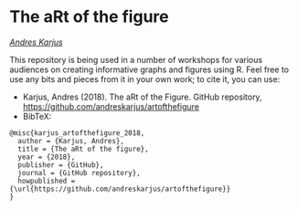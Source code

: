 # The aRt of the figure

[*Andres Karjus*](https://andreskarjus.github.io/)

This repository is being used in a number of workshops for various audiences on creating informative graphs and figures using R. Feel free to use any bits and pieces from it in your own work; to cite it, you can use:
- Karjus, Andres (2018). The aRt of the Figure. GitHub repository, https://github.com/andreskarjus/artofthefigure
- BibTeX: 
```
@misc{karjus_artofthefigure_2018, 
  author = {Karjus, Andres}, 
  title = {The aRt of the figure}, 
  year = {2018}, 
  publisher = {GitHub}, 
  journal = {GitHub repository}, 
  howpublished = {\url{https://github.com/andreskarjus/artofthefigure}} 
} 
```